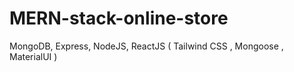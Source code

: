 # MERN-stack-online-store
MongoDB, Express, NodeJS, ReactJS ( Tailwind CSS , Mongoose , MaterialUI )
